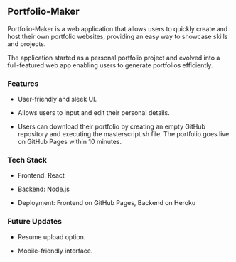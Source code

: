 ## Portfolio-Maker

Portfolio-Maker is a web application that allows users to quickly create and host their own portfolio websites, providing an easy way to showcase skills and projects.

The application started as a personal portfolio project and evolved into a full-featured web app enabling users to generate portfolios efficiently.

### Features

- User-friendly and sleek UI.

- Allows users to input and edit their personal details.

- Users can download their portfolio by creating an empty GitHub repository and executing the masterscript.sh file. The portfolio goes live on GitHub Pages within 10 minutes.

### Tech Stack

- Frontend: React

- Backend: Node.js

- Deployment: Frontend on GitHub Pages, Backend on Heroku

### Future Updates

- Resume upload option.

- Mobile-friendly interface.